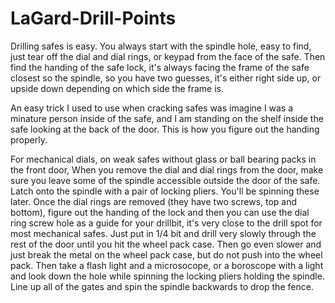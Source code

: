 # LaGard-Drill-Points
Drilling safes is easy. You always start with the spindle hole, easy to find, just tear off the dial and dial rings, or keypad from the face of the safe. 
Then find the handing of the safe lock, it's always facing the frame of the safe closest so the spindle, so you have two guesses, it's either right side up, or upside down depending on which side the frame is.

An easy trick I used to use when cracking safes was imagine I was a minature person inside of the safe, and I am standing on the shelf inside the safe looking at the back of the door. This is how you figure out the handing properly.

For mechanical dials, on weak safes without glass or ball bearing packs in the front door, When you remove the dial and dial rings from the door, make sure you leave some of the spindle accessible outside the door of the safe. Latch onto the spindle with a pair of locking pliers. You'll be spinning these later. Once the dial rings are removed (they have two screws, top and bottom), figure out the handing of the lock and then you can use the dial ring screw hole as a guide for your drillbit, it's very close to the drill spot for most mechanical safes. Just put in 1/4 bit and drill very slowly through the rest of the door until you hit the wheel pack case. Then go even slower and just break the metal on the wheel pack case, but do not push into the wheel pack. Then take a flash light and a microsocope, or a boroscope with a light and look down the hole while spinning the locking pliers holding the spindle. Line up all of the gates and spin the spindle backwards to drop the fence.
